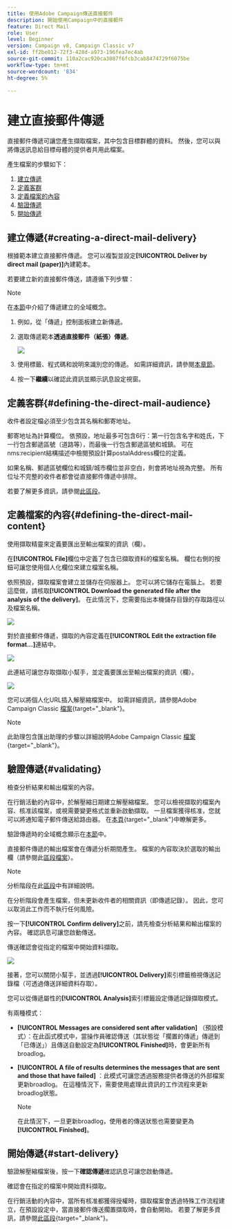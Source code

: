 ```yaml
---
title: 使用Adobe Campaign傳送直接郵件
description: 開始使用Campaign中的直接郵件
feature: Direct Mail
role: User
level: Beginner
version: Campaign v8, Campaign Classic v7
exl-id: ff2be012-72f3-428d-a973-196fea7ec4ab
source-git-commit: 110a2cac920ca3087f6fcb3cab8474729f6075be
workflow-type: tm+mt
source-wordcount: '834'
ht-degree: 5%

---
```


# 建立直接郵件傳遞

直接郵件傳遞可讓您產生擷取檔案，其中包含目標群體的資料。 然後，您可以與將傳送訊息給目標母體的提供者共用此檔案。

產生檔案的步驟如下：

1. [建立傳遞](#creating-a-direct-mail-delivery)
1. [定義客群](#defining-the-direct-mail-audience)
1. [定義檔案的內容](#defining-the-direct-mail-content)
1. [驗證傳遞](#validating)
1. [開始傳遞](#start-delivery)

## 建立傳遞{#creating-a-direct-mail-delivery}

根據範本建立直接郵件傳遞。 您可以複製並設定&#x200B;**[!UICONTROL Deliver by direct mail (paper)]**&#x200B;內建範本。

若要建立新的直接郵件傳送，請遵循下列步驟：

>[!NOTE]
>
>在[本節](../start/create-message.md)中介紹了傳遞建立的全域概念。

1. 例如，從「傳遞」控制面板建立新傳遞。
1. 選取傳遞範本&#x200B;**透過直接郵件（紙張）傳遞**。

   ![](assets/direct_mail.png)

1. 使用標籤、程式碼和說明來識別您的傳遞。 如需詳細資訊，請參閱[本章節](../start/create-message.md#create-the-delivery)。
1. 按一下&#x200B;**繼續**&#x200B;以確認此資訊並顯示訊息設定視窗。

## 定義客群{#defining-the-direct-mail-audience}

收件者設定檔必須至少包含其名稱和郵寄地址。

郵寄地址為計算欄位。 依預設，地址最多可包含6行：第一行包含名字和姓氏，下一行包含郵遞區號（道路等），而最後一行包含郵遞區號和城鎮。 可在nms:recipient結構描述中檢閱預設計算postalAddress欄位的定義。

如果名稱、郵遞區號欄位和城鎮/城市欄位並非空白，則會將地址視為完整。 所有位址不完整的收件者都會從直接郵件傳遞中排除。

若要了解更多資訊，請參閱[此區段](../start/create-message.md#target-population)。

## 定義檔案的內容{#defining-the-direct-mail-content}

使用擷取精靈來定義要匯出至輸出檔案的資訊（欄）。

在&#x200B;**[!UICONTROL File]**&#x200B;欄位中定義了包含已擷取資料的檔案名稱。 欄位右側的按鈕可讓您使用個人化欄位來建立檔案名稱。

依照預設，擷取檔案會建立並儲存在伺服器上。 您可以將它儲存在電腦上。 若要這麼做，請核取&#x200B;**[!UICONTROL Download the generated file after the analysis of the delivery]**。 在此情況下，您需要指出本機儲存目錄的存取路徑以及檔案名稱。

![](assets/s_ncs_user_mail_delivery_local_file.png)

對於直接郵件傳遞，擷取的內容定義在&#x200B;**[!UICONTROL Edit the extraction file format...]**&#x200B;連結中。

![](assets/s_ncs_user_mail_delivery_format_link.png)

此連結可讓您存取擷取小幫手，並定義要匯出至輸出檔案的資訊（欄）。

![](assets/s_ncs_user_mail_delivery_format_wz.png)

您可以將個人化URL插入解壓縮檔案中。 如需詳細資訊，請參閱Adobe Campaign Classic [檔案](https://experienceleague.adobe.com/docs/campaign-classic/using/designing-content/web-forms/publishing-a-web-form.html?lang=zh-Hant){target="_blank"}。

>[!NOTE]
>
>此助理包含匯出助理的步驟以詳細說明Adobe Campaign Classic [檔案](https://experienceleague.adobe.com/docs/campaign-classic/using/getting-started/importing-and-exporting-data/generic-imports-exports/executing-export-jobs.html?lang=zh-Hant){target="_blank"}。

## 驗證傳遞{#validating}

檢查分析結果和輸出檔案的內容。

在行銷活動的內容中，於解壓縮日期建立解壓縮檔案。 您可以檢視擷取的檔案內容、核准該檔案，或視需要變更格式並重新啟動擷取。 一旦檔案獲得核准，您就可以將通知電子郵件傳送給路由器。 在[本頁](https://experienceleague.adobe.com/docs/campaign/automation/campaign-orchestration/marketing-campaign-approval.html?lang=zh-Hant){target="_blank"}中瞭解更多。

驗證傳遞時的全域概念顯示在[本節](../start/create-message.md#validate-the-delivery)中。

直接郵件傳遞的輸出檔案會在傳遞分析期間產生。 檔案的內容取決於選取的輸出欄（請參閱此[區段檔案](#defining-the-direct-mail-content)）。

>[!NOTE]
>
>分析階段在此[區段](delivery-analysis.md)中有詳細說明。

在分析階段會產生檔案，但未更新收件者的相關資訊（即傳遞記錄）。 因此，您可以取消此工作而不執行任何風險。

按一下&#x200B;**[!UICONTROL Confirm delivery]**&#x200B;之前，請先檢查分析結果和輸出檔案的內容。 確認訊息可讓您啟動傳送。

傳送確認會從指定的檔案中開始資料擷取。

![](assets/s_ncs_user_postal_del_send_confirm_postal.png)

接著，您可以關閉小幫手，並透過&#x200B;**[!UICONTROL Delivery]**&#x200B;索引標籤檢視傳送記錄檔（可透過傳送詳細資料存取）。

您可以從傳遞屬性的&#x200B;**[!UICONTROL Analysis]**&#x200B;索引標籤設定傳遞記錄擷取模式。

有兩種模式：

* **[!UICONTROL Messages are considered sent after validation]** （預設模式）：在此函式模式中，當操作員確認傳送（其狀態從「擱置的傳遞」傳遞到「已傳送」）且傳送自動設定為&#x200B;**[!UICONTROL Finished]**&#x200B;時，會更新所有broadlog。
* **[!UICONTROL A file of results determines the messages that are sent and those that have failed]** ：此模式可讓您透過服務提供者傳送的外部檔案更新broadlog。 在這種情況下，需要使用處理此資訊的工作流程來更新broadlog狀態。

  >[!NOTE]
  >
  >在此情況下，一旦更新broadlog，使用者的傳送狀態也需要變更為&#x200B;**[!UICONTROL Finished]**。

## 開始傳遞{#start-delivery}

驗證解壓縮檔案後，按一下&#x200B;**確認傳遞**&#x200B;確認訊息可讓您啟動傳遞。

確認會在指定的檔案中開始資料擷取。

在行銷活動的內容中，當所有核准都獲得授權時，擷取檔案會透過特殊工作流程建立，在預設設定中，當直接郵件傳送擱置擷取時，會自動開始。 若要了解更多資訊，請參閱[此區段](https://experienceleague.adobe.com/docs/campaign/automation/campaign-orchestration/marketing-campaign-deliveries.html?lang=zh-Hant){target="_blank"}。
